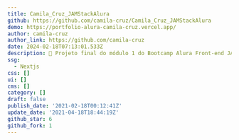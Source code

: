 ```yaml
---
title: Camila_Cruz_JAMStackAlura
github: https://github.com/camila-cruz/Camila_Cruz_JAMStackAlura
demo: https://portfolio-alura-camila-cruz.vercel.app/
author: camila-cruz
author_link: https://github.com/camila-cruz
date: 2024-02-18T07:13:01.533Z
description: 🤿 Projeto final do módulo 1 do Bootcamp Alura Front-end JAMStack
ssg:
  - Nextjs
css: []
ui: []
cms: []
category: []
draft: false
publish_date: '2021-02-18T00:12:41Z'
update_date: '2021-04-18T18:44:19Z'
github_star: 6
github_fork: 1
---
```

